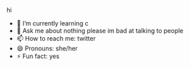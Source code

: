 hi
- 🌱 I’m currently learning c
- 💬 Ask me about nothing please im bad at talking to people
- 📫 How to reach me: twitter
- 😄 Pronouns: she/her
- ⚡ Fun fact: yes

